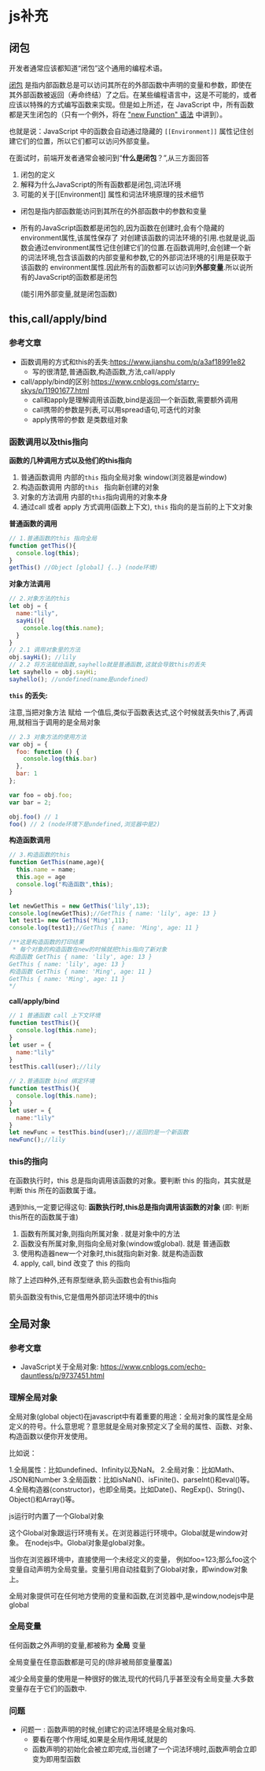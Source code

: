 # js补充

## 闭包

开发者通常应该都知道“闭包”这个通用的编程术语。

[闭包](https://en.wikipedia.org/wiki/Closure_(computer_programming)) 是指内部函数总是可以访问其所在的外部函数中声明的变量和参数，即使在其外部函数被返回（寿命终结）了之后。在某些编程语言中，这是不可能的，或者应该以特殊的方式编写函数来实现。但是如上所述，在 JavaScript 中，所有函数都是天生闭包的（只有一个例外，将在 ["new Function" 语法](https://zh.javascript.info/new-function) 中讲到）。

也就是说：JavaScript 中的函数会自动通过隐藏的 `[[Environment]]` 属性记住创建它们的位置，所以它们都可以访问外部变量。

在面试时，前端开发者通常会被问到“**什么是闭包**？”,从三方面回答

1. 闭包的定义
2. 解释为什么JavaScript的所有函数都是闭包,词法环境
3. 可能的关于[[Environment]] 属性和词法环境原理的技术细节

- 闭包是指内部函数能访问到其所在的外部函数中的参数和变量

- 所有的JavaScript函数都是闭包的,因为函数在创建时,会有个隐藏的environment属性,该属性保存了 对创建该函数的词法环境的引用.也就是说,函数会通过environment属性记住创建它们的位置.在函数调用时,会创建一个新的词法环境,包含该函数的内部变量和参数,它的外部词法环境的引用是获取于该函数的 environment属性.因此所有的函数都可以访问到**外部变量**.所以说所有的JavaScript的函数都是闭包

  (能引用外部变量,就是闭包函数)

## this,call/apply/bind

### 参考文章

- 函数调用的方式和this的丢失:<https://www.jianshu.com/p/a3af18991e82>
  - 写的很清楚,普通函数,构造函数,方法,call/apply
- call/apply/bind的区别:<https://www.cnblogs.com/starry-skys/p/11901677.html>
  - call和apply是理解调用该函数,bind是返回一个新函数,需要额外调用
  - call携带的参数是列表,可以用spread语句,可迭代的对象
  - apply携带的参数 是类数组对象

###  函数调用以及this指向

**函数的几种调用方式以及他们的this指向**

1. 普通函数调用  内部的`this` 指向全局对象 window(浏览器是window)
2. 构造函数调用  内部的`this ` 指向新创建的对象
3. 对象的方法调用 内部的`this`指向调用的对象本身
4. 通过call 或者 apply 方式调用(函数上下文), `this` 指向的是当前的上下文对象

**普通函数的调用**

```js
// 1.普通函数的this 指向全局
function getThis(){
  console.log(this);
}
getThis() //Object [global] {..} (node环境)
```

**对象方法调用**

```js
// 2.对象方法的this
let obj = {
  name:"lily",
  sayHi(){
    console.log(this.name);
  }
}
// 2.1 调用对象里的方法
obj.sayHi(); //lily
// 2.2 将方法赋给函数,sayhello就是普通函数,这就会导致this的丢失
let sayhello = obj.sayHi;
sayhello(); //undefined(name是undefined)
```

**`this` 的丢失:**

注意,当把对象方法 赋给 一个值后,类似于函数表达式,这个时候就丢失this了,再调用,就相当于调用的是全局对象

```js
// 2.3 对象方法的使用方法
var obj = {
  foo: function () { 
    console.log(this.bar) 
  },
  bar: 1
};

var foo = obj.foo;
var bar = 2;

obj.foo() // 1
foo() // 2 (node环境下是undefined,浏览器中是2)
```



**构造函数调用**

```js
// 3.构造函数的this
function GetThis(name,age){
  this.name = name;
  this.age = age
  console.log("构造函数",this); 
}

let newGetThis = new GetThis('lily',13);
console.log(newGetThis);//GetThis { name: 'lily', age: 13 }
let test1= new GetThis('Ming',11);
console.log(test1);//GetThis { name: 'Ming', age: 11 }

/**这是构造函数的打印结果
 * 每个对象的构造函数在new的时候就把this指向了新对象 
构造函数 GetThis { name: 'lily', age: 13 }
GetThis { name: 'lily', age: 13 }
构造函数 GetThis { name: 'Ming', age: 11 }
GetThis { name: 'Ming', age: 11 }
*/
```

**call/apply/bind**

```js
// 1 普通函数 call 上下文环境
function testThis(){
  console.log(this.name);
}
let user = {
  name:"lily"
}
testThis.call(user);//lily

// 2.普通函数 bind 绑定环境
function testThis(){
  console.log(this.name);
}
let user = {
  name:"lily"
}
let newFunc = testThis.bind(user);//返回的是一个新函数
newFunc();//lily
```

### this的指向

在函数执行时，this 总是指向调用该函数的对象。要判断 this 的指向，其实就是判断 this 所在的函数属于谁。

遇到this,一定要记得这句: **函数执行时,this总是指向调用该函数的对象** (即: 判断this所在的函数属于谁)

1. 函数有所属对象,则指向所属对象 . 就是对象中的方法
2. 函数没有所属对象,则指向全局对象(window或global). 就是 普通函数
3. 使用构造器new一个对象时,this就指向新对象. 就是构造函数
4. apply, call, bind 改变了 this 的指向

除了上述四种外,还有原型继承,箭头函数也会有this指向

箭头函数没有this,它是借用外部词法环境中的this

## 全局对象

### 参考文章

- JavaScript关于全局对象: <https://www.cnblogs.com/echo-dauntless/p/9737451.html>

### 理解全局对象

全局对象(global object)在javascript中有着重要的用途：全局对象的属性是全局定义的符号。什么意思呢？意思就是全局对象预定义了全局的属性、函数、对象、构造函数以便你开发使用。

比如说：

1.全局属性：比如undefined、Infinity以及NaN。
2.全局对象：比如Math、JSON和Number
3.全局函数：比如isNaN()、isFinite()、parseInt()和eval()等。
4.全局构造器(constructor)，也即全局类。比如Date()、RegExp()、String()、Object()和Array()等。

js运行时内置了一个Global对象

这个Global对象跟运行环境有关。在浏览器运行环境中。Global就是window对象。
在nodejs中。Global对象是global对象。

当你在浏览器环境中，直接使用一个未经定义的变量，
例如foo=123;那么foo这个变量自动声明为全局变量。变量引用自动挂载到了Global对象，即window对象上。

全局对象提供可在任何地方使用的变量和函数,在浏览器中,是window,nodejs中是global

### **全局变量**

任何函数之外声明的变量,都被称为 **全局** 变量

全局变量在任意函数都是可见的(除非被局部变量覆盖)

减少全局变量的使用是一种很好的做法,现代的代码几乎甚至没有全局变量.大多数变量存在于它们的函数中.

### 问题

- 问题一 : 函数声明的时候,创建它的词法环境是全局对象吗.
  - 要看在哪个作用域,如果是全局作用域,就是的
  - 函数声明的初始化会被立即完成,当创建了一个词法环境时,函数声明会立即变为即用型函数